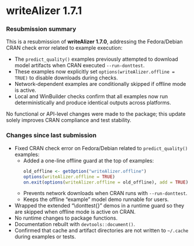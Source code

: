 # writeAlizer 1.7.1

### Resubmission summary

This is a resubmission of **writeAlizer 1.7.0**, addressing the Fedora/Debian CRAN check error related to example execution:

* The `predict_quality()` examples previously attempted to download model artifacts when CRAN executed `--run-donttest`.  
* These examples now explicitly set `options(writeAlizer.offline = TRUE)` to disable downloads during checks.  
* Network-dependent examples are conditionally skipped if offline mode is active.  
* Local and WinBuilder checks confirm that all examples now run deterministically and produce identical outputs across platforms.  

No functional or API-level changes were made to the package; this update solely improves CRAN compliance and test stability.

### Changes since last submission

* Fixed CRAN check error on Fedora/Debian related to `predict_quality()` examples:
  - Added a one-line offline guard at the top of examples:
    ```r
    old_offline <- getOption("writeAlizer.offline")
    options(writeAlizer.offline = TRUE)
    on.exit(options(writeAlizer.offline = old_offline), add = TRUE)
    ```
  - Prevents network downloads when CRAN runs with `--run-donttest`.
  - Keeps the offline “example” model demo runnable for users.
* Wrapped the extended “\donttest{}” demos in a runtime guard so they are skipped when offline mode is active on CRAN.
* No runtime changes to package functions.
* Documentation rebuilt with `devtools::document()`.
* Confirmed that cache and artifact directories are not written to `~/.cache` during examples or tests.
